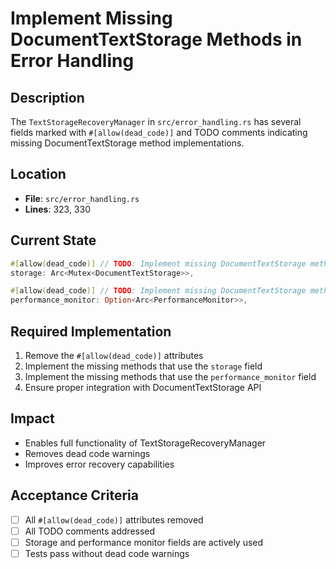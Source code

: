 # Implement Missing DocumentTextStorage Methods in Error Handling

## Description
The `TextStorageRecoveryManager` in `src/error_handling.rs` has several fields marked with `#[allow(dead_code)]` and TODO comments indicating missing DocumentTextStorage method implementations.

## Location
- **File**: `src/error_handling.rs`
- **Lines**: 323, 330

## Current State
```rust
#[allow(dead_code)] // TODO: Implement missing DocumentTextStorage methods
storage: Arc<Mutex<DocumentTextStorage>>,

#[allow(dead_code)] // TODO: Implement missing DocumentTextStorage methods  
performance_monitor: Option<Arc<PerformanceMonitor>>,
```

## Required Implementation
1. Remove the `#[allow(dead_code)]` attributes
2. Implement the missing methods that use the `storage` field
3. Implement the missing methods that use the `performance_monitor` field
4. Ensure proper integration with DocumentTextStorage API

## Impact
- Enables full functionality of TextStorageRecoveryManager
- Removes dead code warnings
- Improves error recovery capabilities

## Acceptance Criteria
- [ ] All `#[allow(dead_code)]` attributes removed
- [ ] All TODO comments addressed
- [ ] Storage and performance monitor fields are actively used
- [ ] Tests pass without dead code warnings